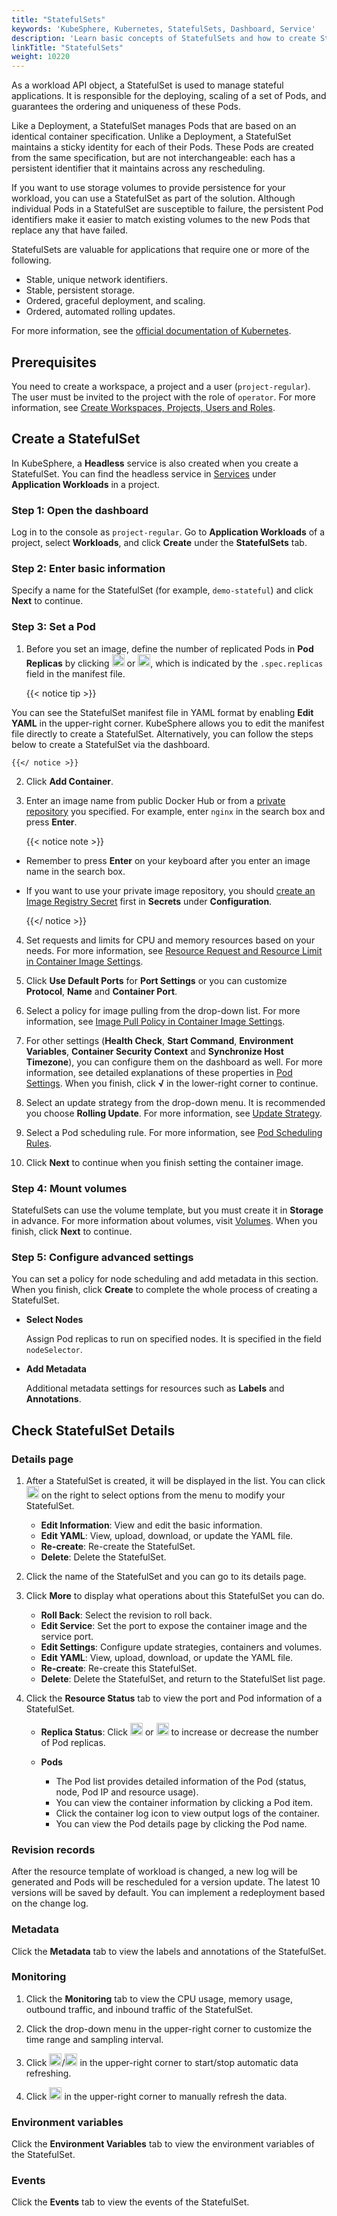 ```yaml
---
title: "StatefulSets"
keywords: 'KubeSphere, Kubernetes, StatefulSets, Dashboard, Service'
description: 'Learn basic concepts of StatefulSets and how to create StatefulSets on KubeSphere.'
linkTitle: "StatefulSets"
weight: 10220
---
```


As a workload API object, a StatefulSet is used to manage stateful applications. It is responsible for the deploying, scaling of a set of Pods, and guarantees the ordering and uniqueness of these Pods.

Like a Deployment, a StatefulSet manages Pods that are based on an identical container specification. Unlike a Deployment, a StatefulSet maintains a sticky identity for each of their Pods. These Pods are created from the same specification, but are not interchangeable: each has a persistent identifier that it maintains across any rescheduling.

If you want to use storage volumes to provide persistence for your workload, you can use a StatefulSet as part of the solution. Although individual Pods in a StatefulSet are susceptible to failure, the persistent Pod identifiers make it easier to match existing volumes to the new Pods that replace any that have failed.

StatefulSets are valuable for applications that require one or more of the following.

- Stable, unique network identifiers.
- Stable, persistent storage.
- Ordered, graceful deployment, and scaling.
- Ordered, automated rolling updates.

For more information, see the [official documentation of Kubernetes](https://kubernetes.io/docs/concepts/workloads/controllers/statefulset/).

## Prerequisites

You need to create a workspace, a project and a user (`project-regular`). The user must be invited to the project with the role of `operator`. For more information, see [Create Workspaces, Projects, Users and Roles](../../../quick-start/create-workspace-and-project/).

## Create a StatefulSet

In KubeSphere, a **Headless** service is also created when you create a StatefulSet. You can find the headless service in [Services](../services/) under **Application Workloads** in a project.

### Step 1: Open the dashboard

Log in to the console as `project-regular`. Go to **Application Workloads** of a project, select **Workloads**, and click **Create** under the **StatefulSets** tab.

### Step 2: Enter basic information

Specify a name for the StatefulSet (for example, `demo-stateful`) and click **Next** to continue.

### Step 3: Set a Pod

1. Before you set an image, define the number of replicated Pods in **Pod Replicas** by clicking <img src="/images/docs/project-user-guide/application-workloads/statefulsets/plus-icon.png" width="20px" /> or <img src="/images/docs/project-user-guide/application-workloads/statefulsets/minus-icon.png" width="20px" />, which is indicated by the `.spec.replicas` field in the manifest file.

    {{< notice tip >}}

You can see the StatefulSet manifest file in YAML format by enabling **Edit YAML** in the upper-right corner. KubeSphere allows you to edit the manifest file directly to create a StatefulSet. Alternatively, you can follow the steps below to create a StatefulSet via the dashboard.

    {{</ notice >}}

2. Click **Add Container**.

3. Enter an image name from public Docker Hub or from a [private repository](../../configuration/image-registry/) you specified. For example, enter `nginx` in the search box and press **Enter**.

    {{< notice note >}}

- Remember to press **Enter** on your keyboard after you enter an image name in the search box.
- If you want to use your private image repository, you should [create an Image Registry Secret](../../configuration/image-registry/) first in **Secrets** under **Configuration**.

    {{</ notice >}}

4. Set requests and limits for CPU and memory resources based on your needs. For more information, see [Resource Request and Resource Limit in Container Image Settings](../container-image-settings/#add-container-image).

5. Click **Use Default Ports** for **Port Settings** or you can customize **Protocol**, **Name** and **Container Port**.

6. Select a policy for image pulling from the drop-down list. For more information, see [Image Pull Policy in Container Image Settings](../container-image-settings/#add-container-image).

7. For other settings (**Health Check**, **Start Command**, **Environment Variables**, **Container Security Context** and **Synchronize Host Timezone**), you can configure them on the dashboard as well. For more information, see detailed explanations of these properties in [Pod Settings](../container-image-settings/#add-container-image). When you finish, click **√** in the lower-right corner to continue.

8. Select an update strategy from the drop-down menu. It is recommended you choose **Rolling Update**. For more information, see [Update Strategy](../container-image-settings/#update-strategy).

9. Select a Pod scheduling rule. For more information, see [Pod Scheduling Rules](../container-image-settings/#pod-scheduling-rules).

10. Click **Next** to continue when you finish setting the container image.

### Step 4: Mount volumes

StatefulSets can use the volume template, but you must create it in **Storage** in advance. For more information about volumes, visit [Volumes](../../storage/volumes/#mount-a-volume). When you finish, click **Next** to continue.

### Step 5: Configure advanced settings

You can set a policy for node scheduling and add metadata in this section. When you finish, click **Create** to complete the whole process of creating a StatefulSet.

- **Select Nodes**

  Assign Pod replicas to run on specified nodes. It is specified in the field `nodeSelector`.

- **Add Metadata**

  Additional metadata settings for resources such as **Labels** and **Annotations**.

## Check StatefulSet Details

### Details page

1. After a StatefulSet is created, it will be displayed in the list. You can click <img src="/images/docs/project-user-guide/application-workloads/statefulsets/three-dots.png" width="20px" /> on the right to select options from the menu to modify your StatefulSet.

    - **Edit Information**: View and edit the basic information.
    - **Edit YAML**: View, upload, download, or update the YAML file.
    - **Re-create**: Re-create the StatefulSet.
    - **Delete**: Delete the StatefulSet.

2. Click the name of the StatefulSet and you can go to its details page.

3. Click **More** to display what operations about this StatefulSet you can do.

    - **Roll Back**: Select the revision to roll back.
    - **Edit Service**: Set the port to expose the container image and the service port.
    - **Edit Settings**: Configure update strategies, containers and volumes.
    - **Edit YAML**: View, upload, download, or update the YAML file.
    - **Re-create**: Re-create this StatefulSet.
    - **Delete**: Delete the StatefulSet, and return to the StatefulSet list page.

4. Click the **Resource Status** tab to view the port and Pod information of a StatefulSet.

    - **Replica Status**: Click <img src="/images/docs/common-icons/replica-plus-icon.png" width="20px" /> or <img src="/images/docs/common-icons/replica-minus-icon.png" width="20px" /> to increase or decrease the number of Pod replicas.
    - **Pods**

        - The Pod list provides detailed information of the Pod (status, node, Pod IP and resource usage).
        - You can view the container information by clicking a Pod item.
        - Click the container log icon to view output logs of the container.
        - You can view the Pod details page by clicking the Pod name.

### Revision records

After the resource template of workload is changed, a new log will be generated and Pods will be rescheduled for a version update. The latest 10 versions will be saved by default. You can implement a redeployment based on the change log.

### Metadata

Click the **Metadata** tab to view the labels and annotations of the StatefulSet.

### Monitoring

1. Click the **Monitoring** tab to view the CPU usage, memory usage, outbound traffic, and inbound traffic of the StatefulSet.

2. Click the drop-down menu in the upper-right corner to customize the time range and sampling interval.

3. Click <img src="/images/docs/project-user-guide/application-workloads/statefulsets/start-refresh.png" width="20px" />/<img src="/images/docs/project-user-guide/application-workloads/statefulsets/stop-refresh.png" width="20px" /> in the upper-right corner to start/stop automatic data refreshing.

4. Click <img src="/images/docs/project-user-guide/application-workloads/statefulsets/refresh.png" width="20px" /> in the upper-right corner to manually refresh the data.

### Environment variables

Click the **Environment Variables** tab to view the environment variables of the StatefulSet.

### Events

Click the **Events** tab to view the events of the StatefulSet.

